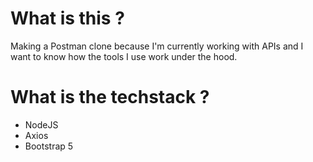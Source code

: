 # What is this ?

Making a Postman clone because I'm currently working with APIs and I want to know how the tools I use work under the hood.

# What is the techstack ?

- NodeJS
- Axios
- Bootstrap 5
